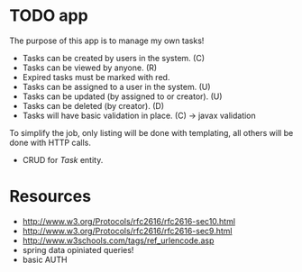 TODO app
========
The purpose of this app is to manage my own tasks!

* Tasks can be created by users in the system. (C)
* Tasks can be viewed by anyone. (R)
* Expired tasks must be marked with red.
* Tasks can be assigned to a user in the system. (U) 
* Tasks can be updated (by assigned to or creator). (U)
* Tasks can be deleted (by creator). (D)
* Tasks will have basic validation in place. (C) -> javax validation 

To simplify the job, only listing will be done with templating, all others will
be done with HTTP calls.

* CRUD for _Task_ entity.


Resources
=========
* http://www.w3.org/Protocols/rfc2616/rfc2616-sec10.html
* http://www.w3.org/Protocols/rfc2616/rfc2616-sec9.html
* http://www.w3schools.com/tags/ref_urlencode.asp
* spring data opiniated queries!
* basic AUTH
